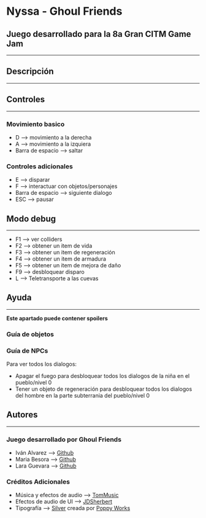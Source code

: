 # Nyssa - Ghoul Friends
## Juego desarrollado para la 8a Gran CITM Game Jam
---

## Descripción
---

## Controles
---
### Movimiento basico
* D --> movimiento a la derecha
* A --> movimiento a la izquiera
* Barra de espacio --> saltar

### Controles adicionales
* E --> disparar
* F --> interactuar con objetos/personajes
* Barra de espacio --> siguiente dialogo
* ESC --> pausar

## Modo debug
---
* F1 --> ver colliders
* F2 --> obtener un item de vida
* F3 --> obtener un item de regeneración
* F4 --> obtener un item de armadura
* F5 --> obtener un item de mejora de daño
* F9 --> desbloquear disparo
* L --> Teletransporte a las cuevas

## Ayuda
---
**Este apartado puede contener spoilers**
### Guía de objetos

### Guía de NPCs
Para ver todos los dialogos:
* Apagar el fuego para desbloquear todos los dialogos de la niña en el pueblo/nivel 0
* Tener un objeto de regeneración para desbloquear todos los dialogos del hombre en la parte subterrania del pueblo/nivel 0

## Autores
---
### Juego desarrollado por Ghoul Friends
* Iván Alvarez --> [Github](https://github.com/Ivalpe)
* Maria Besora --> [Github](https://github.com/mariabeo)
* Lara Guevara --> [Github](https://github.com/LaraGuevara)

### Créditos Adicionales 
* Música y efectos de audio --> [TomMusic](https://tommusic.itch.io/)
* Efectos de audio de UI --> [JDSherbert](https://jdsherbert.itch.io/)
* Tipografía --> [Silver](https://poppyworks.itch.io/silver) creada por [Poppy Works](https://poppyworks.itch.io/)
